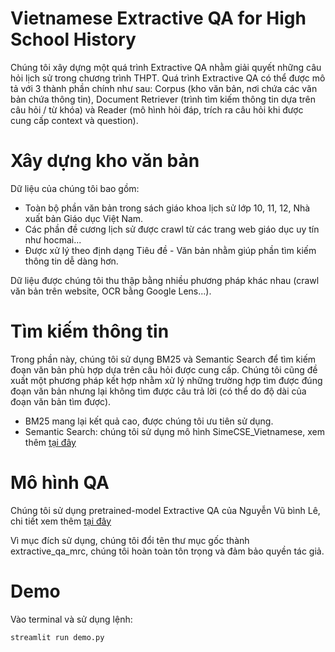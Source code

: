 # Vietnamese Extractive QA for High School History
Chúng tôi xây dựng một quá trình Extractive QA nhằm giải quyết những câu hỏi lịch sử trong chương trình THPT. Quá trình Extractive QA có thể được mô tả với 3 thành phần chính như sau: Corpus (kho văn bản, nơi chứa các văn bản chứa thông tin), Document Retriever (trình tìm kiếm thông tin dựa trên câu hỏi / từ khóa) và Reader (mô hình hỏi đáp, trích ra câu hỏi khi được cung cấp context và question).


# Xây dựng kho văn bản
Dữ liệu của chúng tôi bao gồm:
- Toàn bộ phần văn bản trong sách giáo khoa lịch sử lớp 10, 11, 12, Nhà xuất bản Giáo dục Việt Nam.
- Các phần đề cương lịch sử được crawl từ các trang web giáo dục uy tín như hocmai...
- Được xử lý theo định dạng Tiêu đề - Văn bản nhằm giúp phần tìm kiếm thông tin dễ dàng hơn. 

Dữ liệu được chúng tôi thu thập bằng nhiều phương pháp khác nhau (crawl văn bản trên website, OCR bằng Google Lens...).

# Tìm kiếm thông tin
Trong phần này, chúng tôi sử dụng BM25 và Semantic Search để tìm kiếm đoạn văn bản phù hợp dựa trên câu hỏi được cung cấp. Chúng tôi cũng đề xuất một phương pháp kết hợp nhằm xử lý những trường hợp tìm được đúng đoạn văn bản nhưng lại không tìm được câu trả lời (có thể do độ dài của đoạn văn bản tìm được).
- BM25 mang lại kết quả cao, được chúng tôi ưu tiên sử dụng.
- Semantic Search: chúng tôi sử dụng mô hình SimeCSE_Vietnamese, xem thêm [tại đây](https://github.com/vovanphuc/SimeCSE_Vietnamese)

# Mô hình QA
Chúng tôi sử dụng pretrained-model Extractive QA của Nguyễn Vũ bình Lê, chi tiết xem thêm [tại đây](https://huggingface.co/nguyenvulebinh/vi-mrc-base)

Vì mục đích sử dụng, chúng tôi đổi tên thư mục gốc thành extractive_qa_mrc, chúng tôi hoàn toàn tôn trọng và đảm bảo quyền tác giả.

# Demo
Vào terminal và sử dụng lệnh:
```python
streamlit run demo.py

```
